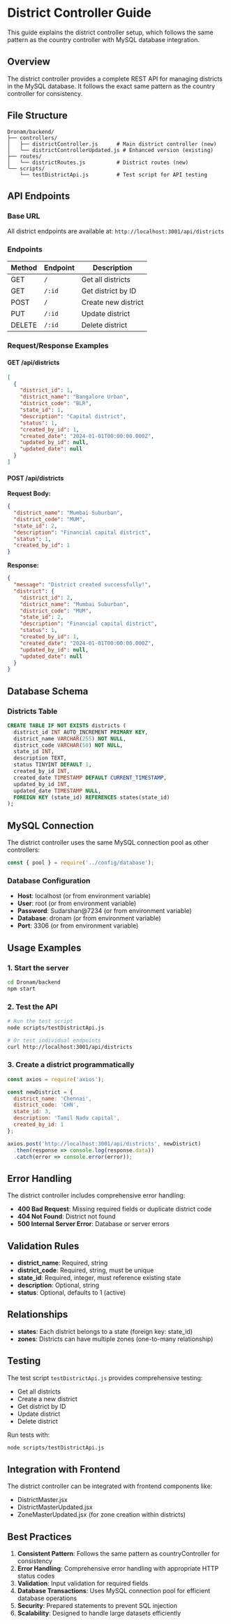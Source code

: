 # District Controller Guide

This guide explains the district controller setup, which follows the same pattern as the country controller with MySQL database integration.

## Overview

The district controller provides a complete REST API for managing districts in the MySQL database. It follows the exact same pattern as the country controller for consistency.

## File Structure

```
Dronam/backend/
├── controllers/
│   ├── districtController.js      # Main district controller (new)
│   └── districtControllerUpdated.js # Enhanced version (existing)
├── routes/
│   └── districtRoutes.js          # District routes (new)
└── scripts/
    └── testDistrictApi.js         # Test script for API testing
```

## API Endpoints

### Base URL
All district endpoints are available at: `http://localhost:3001/api/districts`

### Endpoints

| Method | Endpoint | Description |
|--------|----------|-------------|
| GET | `/` | Get all districts |
| GET | `/:id` | Get district by ID |
| POST | `/` | Create new district |
| PUT | `/:id` | Update district |
| DELETE | `/:id` | Delete district |

### Request/Response Examples

#### GET /api/districts
```json
[
  {
    "district_id": 1,
    "district_name": "Bangalore Urban",
    "district_code": "BLR",
    "state_id": 1,
    "description": "Capital district",
    "status": 1,
    "created_by_id": 1,
    "created_date": "2024-01-01T00:00:00.000Z",
    "updated_by_id": null,
    "updated_date": null
  }
]
```

#### POST /api/districts
**Request Body:**
```json
{
  "district_name": "Mumbai Suburban",
  "district_code": "MUM",
  "state_id": 2,
  "description": "Financial capital district",
  "status": 1,
  "created_by_id": 1
}
```

**Response:**
```json
{
  "message": "District created successfully!",
  "district": {
    "district_id": 2,
    "district_name": "Mumbai Suburban",
    "district_code": "MUM",
    "state_id": 2,
    "description": "Financial capital district",
    "status": 1,
    "created_by_id": 1,
    "created_date": "2024-01-01T00:00:00.000Z",
    "updated_by_id": null,
    "updated_date": null
  }
}
```

## Database Schema

### Districts Table
```sql
CREATE TABLE IF NOT EXISTS districts (
  district_id INT AUTO_INCREMENT PRIMARY KEY,
  district_name VARCHAR(255) NOT NULL,
  district_code VARCHAR(50) NOT NULL,
  state_id INT,
  description TEXT,
  status TINYINT DEFAULT 1,
  created_by_id INT,
  created_date TIMESTAMP DEFAULT CURRENT_TIMESTAMP,
  updated_by_id INT,
  updated_date TIMESTAMP NULL,
  FOREIGN KEY (state_id) REFERENCES states(state_id)
);
```

## MySQL Connection

The district controller uses the same MySQL connection pool as other controllers:

```javascript
const { pool } = require('../config/database');
```

### Database Configuration
- **Host**: localhost (or from environment variable)
- **User**: root (or from environment variable)
- **Password**: Sudarshan@7234 (or from environment variable)
- **Database**: dronam (or from environment variable)
- **Port**: 3306 (or from environment variable)

## Usage Examples

### 1. Start the server
```bash
cd Dronam/backend
npm start
```

### 2. Test the API
```bash
# Run the test script
node scripts/testDistrictApi.js

# Or test individual endpoints
curl http://localhost:3001/api/districts
```

### 3. Create a district programmatically
```javascript
const axios = require('axios');

const newDistrict = {
  district_name: 'Chennai',
  district_code: 'CHN',
  state_id: 3,
  description: 'Tamil Nadu capital',
  created_by_id: 1
};

axios.post('http://localhost:3001/api/districts', newDistrict)
  .then(response => console.log(response.data))
  .catch(error => console.error(error));
```

## Error Handling

The district controller includes comprehensive error handling:

- **400 Bad Request**: Missing required fields or duplicate district code
- **404 Not Found**: District not found
- **500 Internal Server Error**: Database or server errors

## Validation Rules

- **district_name**: Required, string
- **district_code**: Required, string, must be unique
- **state_id**: Required, integer, must reference existing state
- **description**: Optional, string
- **status**: Optional, defaults to 1 (active)

## Relationships

- **states**: Each district belongs to a state (foreign key: state_id)
- **zones**: Districts can have multiple zones (one-to-many relationship)

## Testing

The test script `testDistrictApi.js` provides comprehensive testing:
- Get all districts
- Create a new district
- Get district by ID
- Update district
- Delete district

Run tests with:
```bash
node scripts/testDistrictApi.js
```

## Integration with Frontend

The district controller can be integrated with frontend components like:
- DistrictMaster.jsx
- DistrictMasterUpdated.jsx
- ZoneMasterUpdated.jsx (for zone creation within districts)

## Best Practices

1. **Consistent Pattern**: Follows the same pattern as countryController for consistency
2. **Error Handling**: Comprehensive error handling with appropriate HTTP status codes
3. **Validation**: Input validation for required fields
4. **Database Transactions**: Uses MySQL connection pool for efficient database operations
5. **Security**: Prepared statements to prevent SQL injection
6. **Scalability**: Designed to handle large datasets efficiently
